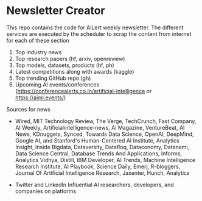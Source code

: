 # Newsletter Creator

<!--- this is just for reference
- https://pypi.org/project/substack-api/
- Weekly top papers
- Best research paper
- Award Winning papers              
- Top research paper			    — api (arxiv, ieee, openreview)
- Top Repo       				    — api (github)
- Top product    				    — api (producthunt)
- Top/Latest Model  			    — api (huggingface)
- Top/Latest Dataset			    — api (huggingface)
- Latest in AI/Kaggle/Research		— pip (kaggle)
- Latest in Research        		— pip (kaggle)
- Upcoming Events                   - api (conferencealerts.co.in/artificial-intelligence or aiml.events)
-->

This repo contains the code for AiLert weekly newsletter. The different services are executed by the scheduler 
to scrap the content from internet for each of these section
1. Top industry news 
2. Top research papers (hf, arxiv, openreview)
3. Top models, datasets, products (hf, ph)
4. Latest competitions along with awards (kaggle)
5. Top trending GitHub repo (gh)
6. Upcoming AI events/conferences (https://conferencealerts.co.in/artificial-intelligence or https://aiml.events/)


Sources for news 
  * Wired, MIT Technology Review, The Verge, TechCrunch, Fast Company, AI Weekly, Artificialintelligence-news, 
  Ai Magazine, VentureBeat, AI News, KDnuggets, Synced, Towards Data Science, OpenAI, DeepMind, 
  Google AI, and Stanford's Human-Centered AI Institute, Analytics Insight, Inside Bigdata, Dataversity, 
  Datafloq, Dataconomy, Datanami, Data Science Central, Database Trends And Applications, Informs, 
  Analytics Vidhya, Distill, IBM Developer, AI Trends, Machine Intelligence Research Institute, 
  AI Playbook, Science Daily, Emerj, R-bloggers, Journal Of Artificial Intelligence Research, 
  Jaxenter, Hunch, Analytics

  * Twitter and LinkedIn
  Influential AI researchers, developers, and companies on platforms

